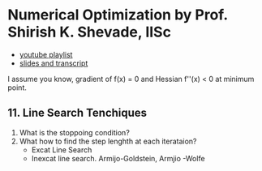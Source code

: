 # **Numerical Optimization by Prof. Shirish K. Shevade, IISc**

- [youtube playlist](https://www.youtube.com/playlist?list=PL6EA0722B99332589)
- [slides and transcript](https://nptel.ac.in/courses/nptel_download.php?subjectid=106108056)


I assume you know, gradient of f(x) = 0 and Hessian f''(x) < 0 at minimum point.
 
## 11. Line Search Tenchiques

1. What is the stoppoing condition?
2. What how to find the step lenghth at each iterataion?
	- Excat Line Search
	- Inexcat line search. Armijo-Goldstein, Armjio -Wolfe



